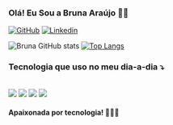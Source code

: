 ### Olá! Eu Sou a Bruna Araújo 🙋‍♀️

[![GitHub](https://img.shields.io/badge/GitHub-100000?style=for-the-badge&logo=github&logoColor=white)](https://github.com/bruna-araujo13)
[![Linkedin](https://img.shields.io/badge/LinkedIn-0077B5?style=for-the-badge&logo=linkedin&logoColor=white)](https://linkedin.com/in/bruna-araújo-155bba143)

![Bruna GitHub stats](https://github-readme-stats.vercel.app/api?username=bruna-araujo13&show_icons=true&theme=radical)
[![Top Langs](https://github-readme-stats.vercel.app/api/top-langs/?username=bruna-araujo&layout=compact)](https://github.com/bruna-araujo13/github-readme-stats)

### Tecnologia que uso no meu dia-a-dia ⤵️

<div style="display: inline_block"><br/>
<img aling= alt="html5" src="https://img.shields.io/badge/HTML5-E34F26?style=for-the-badge&logo=html5&logoColor=white"/>
<img aling= alt="html5" src="https://img.shields.io/badge/CSS3-1572B6?style=for-the-badge&logo=css3&logoColor=white"/>
<img aling= alt="html5" src="https://img.shields.io/badge/JavaScript-323330?style=for-the-badge&logo=javascript&logoColor=F7DF1E"/>
<img aling= alt="html5" src="https://img.shields.io/badge/Node.js-43853D?style=for-the-badge&logo=node.js&logoColor=white"/>
  
  
#### Apaixonada por tecnologia! 👩🏻‍💻
